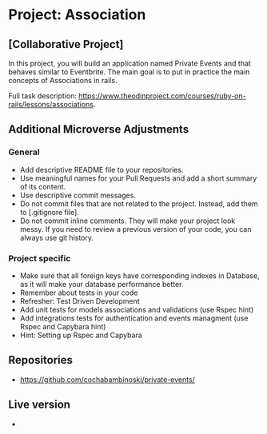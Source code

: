 # Project: Association


## [Collaborative Project]

In this project, you will build an application named Private Events and that behaves similar to Eventbrite. The main goal is to put in practice the main concepts of Associations in rails.

Full task description: https://www.theodinproject.com/courses/ruby-on-rails/lessons/associations.

## Additional Microverse Adjustments

### General

- Add descriptive README file to your repositories.
- Use meaningful names for your Pull Requests and add a short summary of its content.
- Use descriptive commit messages.
- Do not commit files that are not related to the project. Instead, add them to [.gitignore file].
- Do not commit inline comments. They will make your project look messy. If you need to review a previous version of your code, you can always use git history.

### Project specific

- Make sure that all foreign keys have corresponding indexes in Database, as it will make your database performance better.
- Remember about tests in your code
- Refresher: Test Driven Development
- Add unit tests for models associations and validations (use Rspec hint)
- Add integrations tests for authentication and events managment (use Rspec and Capybara hint)
- Hint: Setting up Rspec and Capybara

## Repositories

- https://github.com/cochabambinoski/private-events/

## Live version

- 
